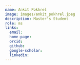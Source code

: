 ```yaml
---
name: Ankit Pokhrel
image: images/ankit_pokhrel.jpeg
description: Master's Student
role: ms
links:
  email: 
  home-page: 
  orcid: 
  github: 
  google-scholar: 
  linkedin:
---
```

